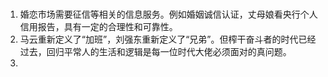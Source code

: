 #
1. 婚恋市场需要征信等相关的信息服务。例如婚姻诚信认证，丈母娘看央行个人信用报告，具有一定的合理性和可靠性。
2. 马云重新定义了“加班”，刘强东重新定义了“兄弟”。但榨干奋斗者的时代已经过去，回归平常人的生活和逻辑是每一位时代大佬必须面对的真问题。
3. 
